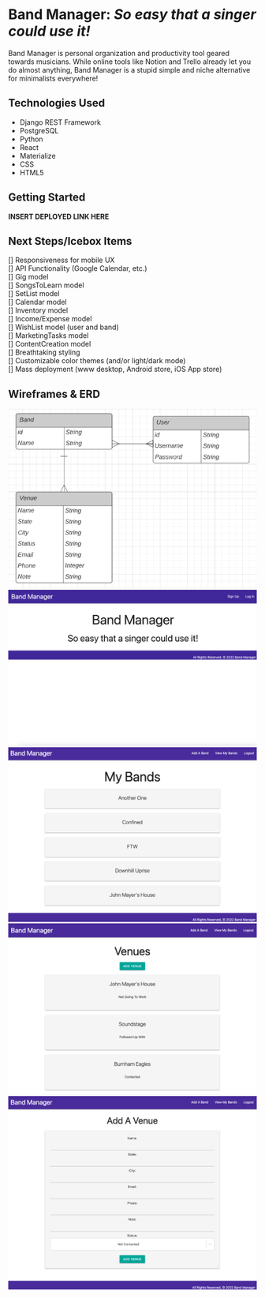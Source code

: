 # Band Manager: *So easy that a singer could use it!*
Band Manager is personal organization and productivity tool geared towards musicians. While online tools like Notion and Trello already let you do almost anything, Band Manager is a stupid simple and niche alternative for minimalists everywhere!

## Technologies Used
- Django REST Framework
- PostgreSQL
- Python
- React
- Materialize
- CSS
- HTML5

## Getting Started
**INSERT DEPLOYED LINK HERE**

## Next Steps/Icebox Items
[] Responsiveness for mobile UX  
[] API Functionality (Google Calendar, etc.)  
[] Gig model  
[] SongsToLearn model  
[] SetList model  
[] Calendar model  
[] Inventory model  
[] Income/Expense model  
[] WishList model (user and band)  
[] MarketingTasks model  
[] ContentCreation model  
[] Breathtaking styling  
[] Customizable color themes (and/or light/dark mode)  
[] Mass deployment (www desktop, Android store, iOS App store)  

## Wireframes & ERD
![BandManagerERD](frontend/static/images/BandManagerERD.png)  
![LandingPage](frontend/static/images/LandingPage.png)  
![BandsIndex](frontend/static/images/BandsIndex.png)  
![VenuesIndex](frontend/static/images/VenuesIndex.png)  
![VenuesCreate](frontend/static/images/VenuesCreate.png)